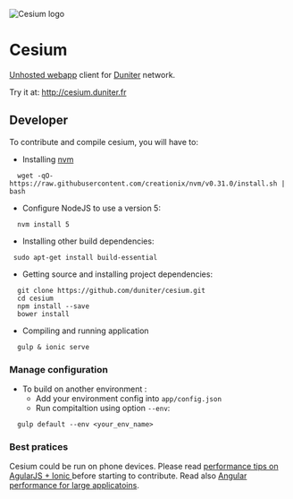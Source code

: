 ![Cesium logo](https://raw.github.com/duniter/cesium/master/resources/logo/v2/png/cs-logo.large.blue.sand-dune-250×250.png)

# Cesium

[Unhosted webapp](https://unhosted.org) client for [Duniter](https://duniter.org) network.

Try it at: http://cesium.duniter.fr

## Developer

To contribute and compile cesium, you will have to: 
 
  - Installing [nvm](https://github.com/creationix/nvm)
```
  wget -qO- https://raw.githubusercontent.com/creationix/nvm/v0.31.0/install.sh | bash
```

  - Configure NodeJS to use a version 5:
```
  nvm install 5 
```
      
  - Installing other build dependencies:
```
 sudo apt-get install build-essential
```
   
  - Getting source and installing project dependencies:    
```
  git clone https://github.com/duniter/cesium.git
  cd cesium
  npm install --save
  bower install
```

  - Compiling and running application   
```
  gulp & ionic serve
```

### Manage configuration

 - To build on another environment :
   - Add your environment config into `app/config.json`
   - Run compitaltion using option `--env`:
```
  gulp default --env <your_env_name> 
```

### Best pratices

 Cesium could be run on phone devices. Please read [performance tips on AgularJS + Ionic ](http://julienrenaux.fr/2015/08/24/ultimate-angularjs-and-ionic-performance-cheat-sheet/)
 before starting to contribute.
 Read also [Angular performance for large applicatoins](https://www.airpair.com/angularjs/posts/angularjs-performance-large-applications). 
